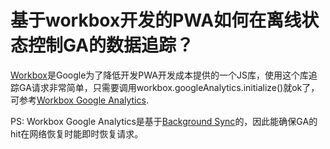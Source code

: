 # 基于workbox开发的PWA如何在离线状态控制GA的数据追踪？

[Workbox](https://developers.google.com/web/tools/workbox/)是Google为了降低开发PWA开发成本提供的一个JS库，使用这个库追踪GA请求非常简单，只需要调用workbox.googleAnalytics.initialize\(\)就ok了，可参考[Workbox Google Analytics](https://developers.google.com/web/tools/workbox/modules/workbox-google-analytics).

PS: Workbox Google Analytics是基于[Background Sync](https://wicg.github.io/BackgroundSync/spec/)的，因此能确保GA的hit在网络恢复时能即时恢复请求。

